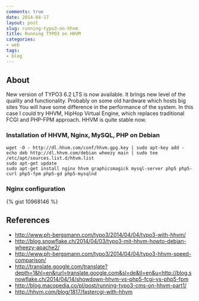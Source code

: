 ```yaml
---
comments: true
date: 2014-04-17
layout: post
slug: running-typo3-on-hhvm
title: Running TYPO3 on HHVM
categories:
- web
tags:
- blog
---
```


## About

New version of TYPO3 6.2 LTS is now available. It brings new level of the quality and functionality.
Probably on some old hardware which hosts big sites You will have some difference in the performance of the system.
In this case I could try HHVM, HipHop Virtual Engine, which replaces traditional FCGI and PHP-FPM approach.
HHVM is quite stable now.

### Installation of HHVM, Nginx, MySQL, PHP on Debian

	wget -O - http://dl.hhvm.com/conf/hhvm.gpg.key | sudo apt-key add -
	echo deb http://dl.hhvm.com/debian wheezy main | sudo tee /etc/apt/sources.list.d/hhvm.list
	sudo apt-get update
	sudo apt-get install nginx hhvm graphicsmagick mysql-server php5 php5-curl php5-fpm php5-gd php5-mysqlnd

### Nginx configuration

{% gist 10968146 %}

## References

* http://www.ph-bergsmann.com/typo3/2014/04/04/typo3-with-hhvm/
* http://blog.snowflake.ch/2014/04/03/typo3-mit-hhvm-howto-debian-wheezy-apache2/
* http://www.ph-bergsmann.com/typo3/2014/04/04/typo3-hhvm-speed-comparison/
* http://translate.google.com/translate?depth=1&hl=en&rurl=translate.google.com&sl=de&tl=en&u=http://blog.snowflake.ch/2014/04/14/showdown-hhvm-vs-php5-fcgi-vs-php5-fpm
* http://blog.macopedia.co/pl/post/running-typo3-cms-on-hhvm-part1/
* http://hhvm.com/blog/1817/fastercgi-with-hhvm
